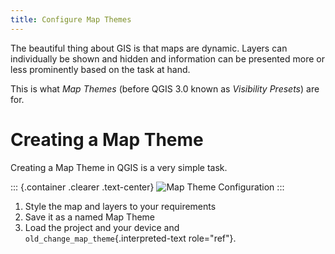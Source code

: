 ```yaml
---
title: Configure Map Themes
---
```


The beautiful thing about GIS is that maps are dynamic. Layers can
individually be shown and hidden and information can be presented more
or less prominently based on the task at hand.

This is what *Map Themes* (before QGIS 3.0 known as *Visibility
Presets*) are for.

Creating a Map Theme
====================

Creating a Map Theme in QGIS is a very simple task.

::: {.container .clearer .text-center}
![Map Theme Configuration](/assets/images/map_themes_configuration.gif)
:::

1.  Style the map and layers to your requirements
2.  Save it as a named Map Theme
3.  Load the project and your device and
    `old_change_map_theme`{.interpreted-text role="ref"}.
